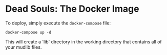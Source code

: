 # Dead Souls: The Docker Image

To deploy, simply execute the `docker-compose` file:

`docker-compose up -d`

This will create a 'lib' directory in the working directory that contains all of your mudlib files.
 
